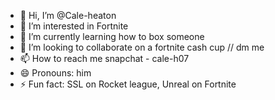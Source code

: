- 👋 Hi, I’m @Cale-heaton
- 👀 I’m interested in Fortnite
- 🌱 I’m currently learning how to box someone
- 💞️ I’m looking to collaborate on a fortnite cash cup // dm me
- 📫 How to reach me snapchat - cale-h07
- 😄 Pronouns: him
- ⚡ Fun fact: SSL on Rocket league, Unreal on Fortnite

<!---
Cale-heaton/Cale-heaton is a ✨ special ✨ repository because its `README.md` (this file) appears on your GitHub profile.
You can click the Preview link to take a look at your changes.
--->
